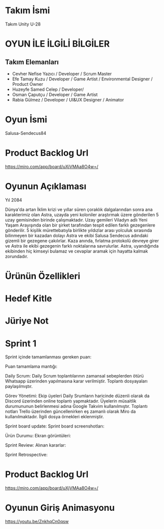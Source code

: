 # Takım İsmi
Takım Unity U-28
# OYUN İLE İLGİLİ BİLGİLER
## Takım Elemanları
- Cevher Nefise Yazıcı / Developer / Scrum Master
- Efe Tamay Kuzu / Developer / Game Artist / Environmental Designer / Product Owner
- Huzeyfe Samed Celep / Developer/
- Osman Çaputçu / Developer / Game Artist
- Rabia Gülmez / Developer / UI&UX Designer / Animator
# Oyun İsmi
Salusa-Sendecus84

# Product Backlog Url
https://miro.com/app/board/uXjVMAa8O4w=/
# Oyunun Açıklaması 
Yıl 2084

Dünya'da artan İklim krizi ve yıllar süren çoraklık dalgalarından sonra ana karakterimiz olan Astra, uzayda yeni koloniler araştırmak üzere gönderilen 5 uzay gemisinden birinde çalışmaktadır. Uzay gemileri Viladyn adlı Yeni Yaşam Arayışında olan bir şirket tarafından tespit edilen farklı gezegenlere gönderilir. 5 kişilik mürettebatıyla birlikte yıldızlar arası yolculuk sırasında bilinmeyen bir kazadan dolayı Astra ve ekibi Salusa Sendecus adındaki gizemli bir gezegene çakılırlar. Kaza anında, fırlatma protokolü devreye girer ve Astra ile ekibi gezegenin farklı noktalarına savrulurlar. Astra, uyandığında ekibinden hiç kimseyi bulamaz ve cevaplar aramak için hayatta kalmak zorundadır. 


# Ürünün Özellikleri

# Hedef Kitle
# Jüriye Not 

# Sprint 1
Sprint içinde tamamlanması gereken puan:

Puan tamamlama mantığı:

Daily Scrum: Daily Scrum toplantılarının zamansal sebeplerden ötürü Whatsapp üzerinden yapılmasına karar verilmiştir. Toplantı dosyayaları paylaşılmıştır.

Görev Yönetimi: Ekip üyeleri Daily Srumların haricinde düzenli olarak da Discord üzerinden online toplantı yapmaktadır. Üyelerin müsaitlik durumununun belirlenmesi adına Google Takvim kullanılmıştır. Toplantı notları Trello üzerinden güncellenirken eş zamanlı olarak Miro da kullanılmaktadır. İlgili dosya örnekleri eklenmiştir.

Sprint board update: Sprint board screenshotları:

Ürün Durumu: Ekran görüntüleri:

Sprint Review: Alınan kararlar: 

Sprint Retrospective:

# Product Backlog Url
https://miro.com/app/board/uXjVMAa8O4w=/

# Oyunun Giriş Animasyonu
https://youtu.be/ZnkhqCn0qsw
